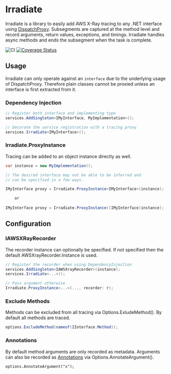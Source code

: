 # Irradiate
Irradiate is a library to easily add AWS X-Ray tracing to any .NET interface using [DispatchProxy](https://docs.microsoft.com/en-us/dotnet/api/system.reflection.dispatchproxy).  Subsegments are captured at the method level and record arguments, return values, exceptions, and timings. Irradiate handles async methods and ends the subsegment when the task is complete.

![CI](https://github.com/mdisibio/irradiate/workflows/.NET%20Core/badge.svg)
[![Coverage Status](https://coveralls.io/repos/github/mdisibio/irradiate/badge.svg?branch=master)](https://coveralls.io/github/mdisibio/irradiate?branch=master)

## Usage
Irradiate can only operate against an `interface` due to the underlying usage of DispatchProxy.  Therefore plain classes cannot be proxied unless an interface is first extracted from it. 

### Dependency Injection
```csharp
// Register both interface and implementing type
services.AddSingleton<IMyInterface, MyImplementation>();

// Decorate the service registration with a tracing proxy
services.Irradiate<IMyInterface>();
```

### Irradiate.ProxyInstance<T>
Tracing can be added to an object instance directly as well.
```csharp
var instance = new MyImplementation();

// The desired interface may not be able to be inferred and
// can be specified in a few ways.

IMyInterface proxy = Irradiate.ProxyInstance<IMyInterface>(instance);

    or
    
IMyInterface proxy = Irradiate.ProxyInstance((IMyInterface)instance);
```

## Configuration

### IAWSXRayRecorder
The recorder instance can optionally be specified. If not specified then the default AWSXrayRecorder.Instance is used.

```csharp
// Register the recorder when using DependencyInjection
services.AddSingleton<IAWSXrayRecorder>(instance);
services.Irradiate<...>();

// Pass argument otherwise
Irradiate.ProxyInstance<...>(..., recorder: r);
```

### Exclude Methods
Methods can be excluded from all tracing via Options.ExludeMethod(). By default all methods are traced.
```csharp
options.ExcludeMethod(nameof(IInterface.Method));
```

### Annotations
By default method arguments are only recorded as metadata.  Arguments can also be recorded as [Annotations](https://docs.aws.amazon.com/xray/latest/devguide/xray-concepts.html#xray-concepts-annotations) via Options.AnnotateArgument(). 
```
options.AnnotateArgument("x");
```
